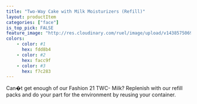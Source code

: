 ```yaml
---
title: "Two-Way Cake with Milk Moisturizers (Refill)"
layout: productItem
categories: ["face"]
is_top_pick: FALSE
feature_image: "http://res.cloudinary.com/ruel/image/upload/v1438575069/fashion21/picture-9.jpg"
colors:
    - color: #1
      hex: fdd8b4
    - color: #2
      hex: facc9f
    - color: #3
      hex: f7c283
---
```

Can�t get enough of our Fashion 21 TWC- Milk? Replenish with our refill packs and do your part for the environment by reusing your container.